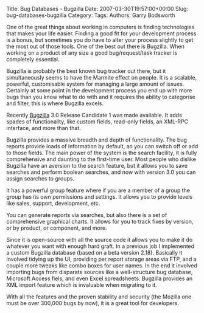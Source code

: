 Title: Bug Databases - Bugzilla
Date: 2007-03-30T19:57:00+00:00
Slug: bug-databases-bugzilla
Category: 
Tags: 
Authors: Garry Bodsworth

One of the great things about working in computers is finding technologies that makes your life easier.  Finding a good fit for your development process is a bonus, but sometimes you do have to alter your process slightly to get the most out of those tools.  One of the best out there is Bugzilla.  When working on a product of any size a good bug/request/task tracker is completely essential.

Bugzilla is probably the best known bug tracker out there, but it simultaneously seems to have the Marmite effect on people.  It is a scalable, powerful, customisable system for managing a large amount of issues.  Certainly at some point in the development process you end up with more bugs than you know what to do with and it requires the ability to categorise and filter, this is where Bugzilla excels.

Recently <a href="http://www.bugzilla.org/">Bugzilla</a> 3.0 Release Candidate 1 was made available.  It adds spades of functionality, like custom fields, read-only fields, an XML-RPC interface, and more than that.

Bugzilla provides a massive breadth and depth of functionality.  The bug reports provide loads of information by default, an you can switch off or add to those fields.  The main power of the system is the search facility, it is fully comprehensive and daunting to the first-time user.  Most people who dislike Bugzilla have an aversion to the search feature, but it allows you to save searches and perform boolean searches, and now with version 3.0 you can assign searches to groups.

It has a powerful group feature where if you are a member of a group the group has its own permissions and settings.  It allows you to provide levels like sales, support, development, etc.

You can generate reports via searches, but also there is a set of comprehensive graphical charts.  It allows for you to track fixes by version, or by product, or component, and more.

Since it is open-source with all the source code it allows you to make it do whatever you want with enough hard graft.  In a previous job I implemented a custom Bugzilla database (based on a beta version 2.18).  Basically it involved tidying up the UI, providing per report storage areas via FTP, and a couple more tweaks like combo boxes for user names.  In the end it involved importing bugs from disparate sources like a well-structure bug database, Microsoft Access fiels, and even Excel spreadsheets.  Bugzilla provides an XML import feature which is invaluable when migrating to it.

With all the features and the proven stability and security (the Mozilla one must be over 300,000 bugs by now), it is a great tool for developers.